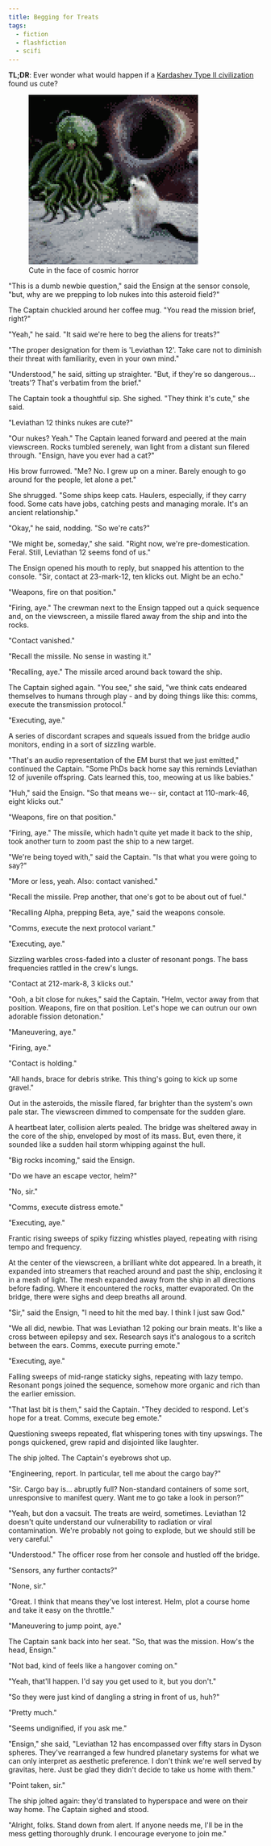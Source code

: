 ```yaml
---
title: Begging for Treats
tags:
  - fiction
  - flashfiction
  - scifi
---
```


**TL;DR**: Ever wonder what would happen if a [Kardashev Type II civilization](https://en.wikipedia.org/wiki/Kardashev_scale#Type_II) found us cute?

<!--more-->

<figure class="wide">
  <img title="Cute in the face of cosmic horror" src="./cover.png" />
  <figcaption>Cute in the face of cosmic horror</figcaption>
</figure>

"This is a dumb newbie question," said the Ensign at the sensor console, "but, why are we prepping to lob nukes into this asteroid field?"

The Captain chuckled around her coffee mug. "You read the mission brief, right?"

"Yeah," he said. "It said we're here to beg the aliens for treats?"

"The proper designation for them is 'Leviathan 12'. Take care not to diminish their threat with familiarity, even in your own mind."

"Understood," he said, sitting up straighter. "But, if they're so dangerous... 'treats'? That's verbatim from the brief."

The Captain took a thoughtful sip. She sighed. "They think it's cute," she said. 

"Leviathan 12 thinks nukes are cute?"

"Our nukes? Yeah." The Captain leaned forward and peered at the main viewscreen. Rocks tumbled serenely, wan light from a distant sun filered through. "Ensign, have you ever had a cat?"

His brow furrowed. "Me? No. I grew up on a miner. Barely enough to go around for the people, let alone a pet."

She shrugged. "Some ships keep cats. Haulers,  especially, if they carry food. Some cats have jobs, catching pests and managing morale. It's an ancient relationship."

"Okay," he said, nodding. "So we're cats?"

"We might be, someday," she said. "Right now, we're pre-domestication. Feral. Still, Leviathan 12 seems fond of us."

The Ensign opened his mouth to reply, but snapped his attention to the console. "Sir, contact at 23-mark-12, ten klicks out. Might be an echo."

"Weapons, fire on that position."

"Firing, aye." The crewman next to the Ensign tapped out a quick sequence and, on the viewscreen, a missile flared away from the ship and into the rocks.

"Contact vanished."

"Recall the missile. No sense in wasting it."

"Recalling, aye." The missile arced around back toward the ship.

The Captain sighed again. "You see," she said, "we think cats endeared themselves to humans through play - and by doing things like this: comms, execute the transmission protocol."

"Executing, aye."

A series of discordant scrapes and squeals issued from the bridge audio monitors, ending in a sort of sizzling warble.

"That's an audio representation of the EM burst that we just emitted," continued the Captain. "Some PhDs back home say this reminds Leviathan 12 of juvenile offspring. Cats learned this, too, meowing at us like babies."

"Huh," said the Ensign. "So that means we-- sir, contact at 110-mark-46, eight klicks out."

"Weapons, fire on that position."

"Firing, aye." The missile, which hadn't quite yet made it back to the ship, took another turn to zoom past the ship to a new target.

"We're being toyed with," said the Captain. "Is that what you were going to say?"

"More or less, yeah. Also: contact vanished."

"Recall the missile. Prep another, that one's got to be about out of fuel."

"Recalling Alpha, prepping Beta, aye," said the weapons console.

"Comms, execute the next protocol variant."

"Executing, aye."

Sizzling warbles cross-faded into a cluster of resonant pongs. The bass frequencies rattled in the crew's lungs.

"Contact at 212-mark-8, 3 klicks out."

"Ooh, a bit close for nukes," said the Captain. "Helm, vector away from that position. Weapons, fire on that position. Let's hope we can outrun our own adorable fission detonation."

"Maneuvering, aye."

"Firing, aye."

"Contact is holding."

"All hands, brace for debris strike. This thing's going to kick up some gravel."

Out in the asteroids, the missile flared, far brighter than the system's own pale star. The viewscreen dimmed to compensate for the sudden glare. 

A heartbeat later, collision alerts pealed. The bridge was sheltered away in the core of the ship, enveloped by most of its mass. But, even there, it sounded like a sudden hail storm whipping against the hull.

"Big rocks incoming," said the Ensign.

"Do we have an escape vector, helm?"

"No, sir."

"Comms, execute distress emote."

"Executing, aye."

Frantic rising sweeps of spiky fizzing whistles played, repeating with rising tempo and frequency.

At the center of the viewscreen, a brilliant white dot appeared. In a breath, it expanded into streamers that reached around and past the ship, enclosing it in a mesh of light. The mesh expanded away from the ship in all directions before fading. Where it encountered the rocks, matter evaporated. On the bridge, there were sighs and deep breaths all around. 

"Sir," said the Ensign, "I need to hit the med bay. I think I just saw God."
 
"We all did, newbie. That was Leviathan 12 poking our brain meats. It's like a cross between epilepsy and sex. Research says it's analogous to a scritch between the ears. Comms, execute purring emote."

"Executing, aye."

Falling sweeps of mid-range staticky sighs, repeating with lazy tempo. Resonant pongs joined the sequence, somehow more organic and rich than the earlier emission.

"That last bit is them," said the Captain. "They decided to respond. Let's hope for a treat. Comms, execute beg emote."

Questioning sweeps repeated, flat whispering tones with tiny upswings. The pongs quickened, grew rapid and disjointed like laughter.

The ship jolted. The Captain's eyebrows shot up.

"Engineering, report. In particular, tell me about the cargo bay?"

"Sir. Cargo bay is... abruptly full? Non-standard containers of some sort, unresponsive to manifest query. Want me to go take a look in person?"

"Yeah, but don a vacsuit. The treats are weird, sometimes. Leviathan 12 doesn't quite understand our vulnerability to radiation or viral contamination. We're probably not going to explode, but we should still be very careful."

"Understood." The officer rose from her console and hustled off the bridge.

"Sensors, any further contacts?"

"None, sir."

"Great. I think that means they've lost interest. Helm, plot a course home and take it easy on the throttle."

"Maneuvering to jump point, aye."

The Captain sank back into her seat. "So, that was the mission. How's the head, Ensign."

"Not bad, kind of feels like a hangover coming on."

"Yeah, that'll happen. I'd say you get used to it, but you don't."

"So they were just kind of dangling a string in front of us, huh?"

"Pretty much."

"Seems undignified, if you ask me."

"Ensign," she said, "Leviathan 12 has encompassed over fifty stars in Dyson spheres. They've rearranged a few hundred planetary systems for what we can only interpret as aesthetic preference. I don't think we're well served by gravitas, here. Just be glad they didn't decide to take us home with them."

"Point taken, sir."

The ship jolted again: they'd translated to hyperspace and were on their way home. The Captain sighed and stood.

"Alright, folks. Stand down from alert. If anyone needs me, I'll be in the mess getting thoroughly drunk. I encourage everyone to join me."
